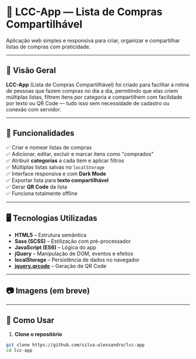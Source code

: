 # 🛒 LCC-App — Lista de Compras Compartilhável

Aplicação web simples e responsiva para criar, organizar e compartilhar listas de compras com praticidade.

---

## 📌 Visão Geral

**LCC-App** (Lista de Compras Compartilhável) foi criado para facilitar a rotina de pessoas que fazem compras no dia a dia, permitindo que elas criem múltiplas listas, filtrem itens por categoria e compartilhem com facilidade por texto ou QR Code — tudo isso sem necessidade de cadastro ou conexão com servidor.

---

## 🚀 Funcionalidades

✅ Criar e nomear listas de compras  
✅ Adicionar, editar, excluir e marcar itens como "comprados"  
✅ Atribuir **categorias** a cada item e aplicar filtros  
✅ Múltiplas listas salvas no `localStorage`  
✅ Interface responsiva e com **Dark Mode**  
✅ Exportar lista para **texto compartilhável**  
✅ Gerar **QR Code** da lista  
✅ Funciona totalmente offline

---

## 🖥️ Tecnologias Utilizadas

- **HTML5** – Estrutura semântica
- **Sass (SCSS)** – Estilização com pré-processador
- **JavaScript (ES6)** – Lógica do app
- **jQuery** – Manipulação de DOM, eventos e efeitos
- **localStorage** – Persistência de dados no navegador
- **[jquery.qrcode](https://github.com/jeromeetienne/jquery-qrcode)** – Geração de QR Code

---

## 📷 Imagens (em breve)


---

## 🔧 Como Usar

1. **Clone o repositório**
```bash
git clone https://github.com/silva-alexsandro/lcc-app
cd lcc-app
